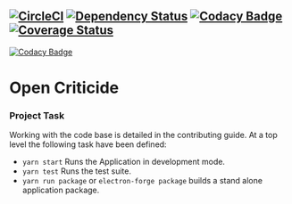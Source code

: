 [![CircleCI](https://circleci.com/gh/rayk/open-criticide.svg?style=shield)](https://circleci.com/gh/rayk/open-criticide) [![Dependency Status](https://www.versioneye.com/user/projects/598bef876725bd39d78671bb/badge.svg?style=flat-square)](https://www.versioneye.com/user/projects/598bef876725bd39d78671bb) [![Codacy Badge](https://api.codacy.com/project/badge/Grade/0a0bbe98a1084ad5a470aa995c04e950)](https://www.codacy.com/app/taipan.king/open-criticide?utm_source=github.com&amp;utm_medium=referral&amp;utm_content=rayk/open-criticide&amp;utm_campaign=Badge_Grade) [![Coverage Status](https://coveralls.io/repos/github/rayk/open-criticide/badge.svg)](https://coveralls.io/github/rayk/open-criticide)
---

[![Codacy Badge](https://api.codacy.com/project/badge/Grade/0a0bbe98a1084ad5a470aa995c04e950)](https://www.codacy.com/app/taipan.king/open-criticide?utm_source=github.com&utm_medium=referral&utm_content=rayk/open-criticide&utm_campaign=badger)

# Open Criticide

### Project Task
Working with the code base is detailed in the contributing guide. At a top level
the following task have been defined:

- ``yarn start`` Runs the Application in development mode.
- ``yarn test`` Runs the test suite.
- ``yarn run package`` or ``electron-forge package`` builds a stand alone application package.


